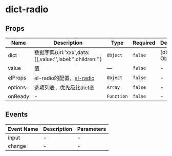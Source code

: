 # dict-radio

## Props

<!-- @vuese:dict-radio:props:start -->
|Name|Description|Type|Required|Default|
|---|---|---|---|---|
|dict|数据字典{url:'xxx',data:[],value:'',label:'',children:''}|`Object`|`false`|[object Object]|
|value|值|—|`false`|-|
|elProps|el-radio的配置，[el-radio](https://element.eleme.cn/#/zh-CN/component/radio#radio-attributes)|`Object`|`false`|-|
|options|选项列表，优先级比dict高|`Array`|`false`|-|
|onReady|-|`Function`|`false`|-|

<!-- @vuese:dict-radio:props:end -->


## Events

<!-- @vuese:dict-radio:events:start -->
|Event Name|Description|Parameters|
|---|---|---|
|input|-|-|
|change|-|-|

<!-- @vuese:dict-radio:events:end -->


